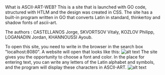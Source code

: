 What is ASCII-ART-WEB? This is a site that is launched with GO code, structured with HTLM and the design was created in CSS. The site has a built-in program written in GO that converts Latin in standard, thinkertoy and shadow fonts of ascii-art.

The authors : CASTELLANOS Jorge, SKVORTSOV Vitaly, KOZLOV Philipp, LOGANADIN Jordan, KHANNOUSSI Ayoub.

To open this site, you need to write in the browser in the search box "localhost:8080".
A website will open that looks like this:
![alt text](screenshots/picture1.png)
The site gives you the opportunity to choose a font and color. In the place for entering text, you can write any letters of the Latin alphabet and symbols, and the program will display these characters in ASCII-ART.
![alt text](screenshots/picture2.png)
